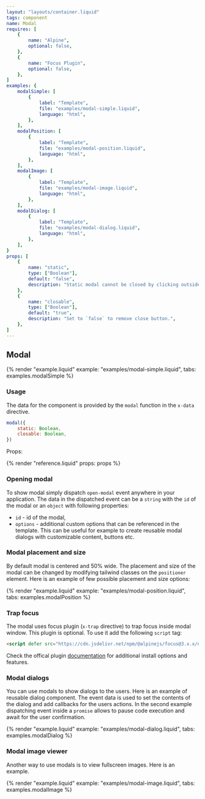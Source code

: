 ```yaml
---
layout: "layouts/container.liquid"
tags: component
name: Modal
requires: [
    {
        name: "Alpine",
        optional: false,
    },
    {
        name: "Focus Plugin",
        optional: false,
    },
]
examples: {
    modalSimple: [
        {
            label: "Template",
            file: "examples/modal-simple.liquid",
            language: "html",
        },
    ],
    modalPosition: [
        {
            label: "Template",
            file: "examples/modal-position.liquid",
            language: "html",
        },
    ],
    modalImage: [
        {
            label: "Template",
            file: "examples/modal-image.liquid",
            language: "html",
        },
    ],
    modalDialog: [
        {
            label: "Template",
            file: "examples/modal-dialog.liquid",
            language: "html",
        },
    ],
}
props: [
    {
        name: "static",
        type: ["Boolean"],
        default: "false",
        description: "Static modal cannot be closed by clicking outside of it.",
    },
    {
        name: "closable",
        type: ["Boolean"],
        default: "true",
        description: "Set to `false` to remove close button.",
    },
]
---
```

## Modal

{% render "example.liquid" example: "examples/modal-simple.liquid", tabs: examples.modalSimple %}

### Usage

The data for the component is provided by the `modal` function in the `x-data` directive.

```javascript
modal({
    static: Boolean,
    closable: Boolean,
})
```
Props:

{% render "reference.liquid" props: props %}

### Opening modal

To show modal simply dispatch `open-modal` event anywhere in your application. The data in the dispatched event can be a `string` with the `id` of the modal or an `object` with following properties:

- `id` - id of the modal,
- `options` - additional custom options that can be referenced in the template. This can be useful for example to create reusable modal dialogs with customizable content, buttons etc.

### Modal placement and size

By default modal is centered and 50% wide. The placement and size of the modal can be changed by modifying tailwind classes on the `positioner` element. Here is an example of few possible placement and size options:

{% render "example.liquid" example: "examples/modal-position.liquid", tabs: examples.modalPosition %}

### Trap focus

The modal uses focus plugin (`x-trap` directive) to trap focus inside modal window. This plugin is optional. To use it add the following `script` tag:

```html
<script defer src="https://cdn.jsdelivr.net/npm/@alpinejs/focus@3.x.x/dist/cdn.min.js"></script>
```

Check the offical plugin [documentation](https://alpinejs.dev/plugins/focus) for additional install options and features.

### Modal dialogs

You can use modals to show dialogs to the users. Here is an example of reusable dialog component. The event data is used to set the contents of the dialog and add callbacks for the users actions. In the second example dispatching event inside a `promise` allows to pause code execution and await for the user confirmation.

{% render "example.liquid" example: "examples/modal-dialog.liquid", tabs: examples.modalDialog %}

### Modal image viewer

Another way to use modals is to view fullscreen images. Here is an example.

{% render "example.liquid" example: "examples/modal-image.liquid", tabs: examples.modalImage %}
